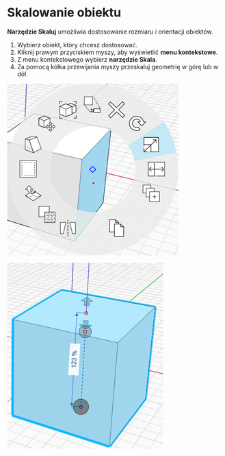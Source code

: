 # Skalowanie obiektu

**Narzędzie Skaluj** umożliwia dostosowanie rozmiaru i orientacji obiektów.

1. Wybierz obiekt, który chcesz dostosować.&#x20;
2. Kliknij prawym przyciskiem myszy, aby wyświetlić **menu kontekstowe**.&#x20;
3. Z menu kontekstowego wybierz **narzędzie Skala**.&#x20;
4. Za pomocą kółka przewijania myszy przeskaluj geometrię w górę lub w dół.

![](../.gitbook/assets/scale1.png)

![](../.gitbook/assets/scale2.png)
